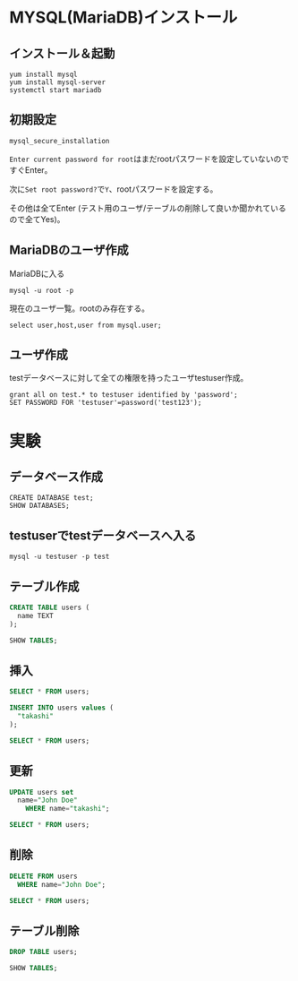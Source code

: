 # MYSQL(MariaDB)インストール

## インストール＆起動

```
yum install mysql
yum install mysql-server
systemctl start mariadb
```

## 初期設定

```
mysql_secure_installation
```

`Enter current password for root`はまだrootパスワードを設定していないのですぐEnter。

次に`Set root password?`で`Y`、rootパスワードを設定する。

その他は全てEnter (テスト用のユーザ/テーブルの削除して良いか聞かれているので全てYes)。

## MariaDBのユーザ作成

MariaDBに入る

```
mysql -u root -p
```

現在のユーザ一覧。rootのみ存在する。

```
select user,host,user from mysql.user;
```



## ユーザ作成

testデータベースに対して全ての権限を持ったユーザtestuser作成。

```
grant all on test.* to testuser identified by 'password';
SET PASSWORD FOR 'testuser'=password('test123');
```

# 実験

## データベース作成

```
CREATE DATABASE test;
SHOW DATABASES;
```

## testuserでtestデータベースへ入る
```
mysql -u testuser -p test
```

## テーブル作成
```sql
CREATE TABLE users (
  name TEXT
);

SHOW TABLES;
```

## 挿入
```sql
SELECT * FROM users;

INSERT INTO users values (
  "takashi"
);

SELECT * FROM users;
```

## 更新

```sql
UPDATE users set
  name="John Doe"
    WHERE name="takashi";

SELECT * FROM users;
```

## 削除

```sql
DELETE FROM users
  WHERE name="John Doe";

SELECT * FROM users;
```

## テーブル削除
```sql
DROP TABLE users;

SHOW TABLES;
```

